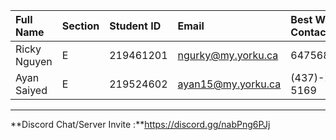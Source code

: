 | Full Name    | Section | Student ID | Email              | Best Way to Contact | Discord Username |
| :----------- | :------ | :--------- | :----------------- | :------------------ | :--------------- |
| Ricky Nguyen | E       | 219461201  | ngurky@my.yorku.ca | 6475685805          | ngurky           |
| Ayan Saiyed  | E       | 219524602  | ayan15@my.yorku.ca | (437)-260-5169      | yxnkko           |

---

**Discord Chat/Server Invite :**https://discord.gg/nabPng6PJj
